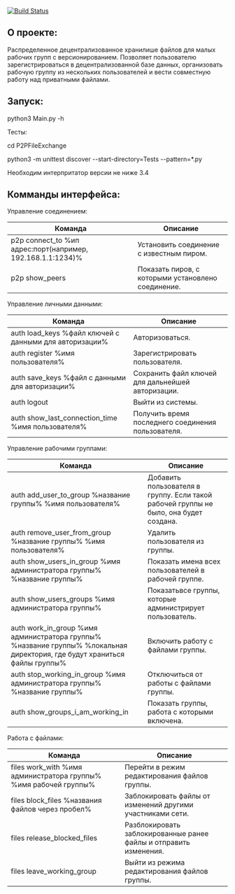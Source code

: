 [![Build Status](https://travis-ci.org/Matvey-Kuk/network.png?branch=master)](https://travis-ci.org/Matvey-Kuk/network)

О проекте:
------------
Распределенное децентрализованное хранилише файлов для малых рабочих групп с версионированием.
Позволяет пользователю зарегистрироваться в децентрализованной базе данных,
организовать рабочую группу из нескольких пользователей и вести совместную работу над приватными файлами.

Запуск:
------------
python3 Main.py -h

Тесты:

cd P2PFileExchange

python3 -m unittest discover --start-directory=Tests --pattern=*.py

Необходим интерпритатор версии не ниже 3.4

Комманды интерфейса:
------------

Управление соединением:

Команда  | Описание
------------- | -------------
p2p connect_to %ип адрес:порт(например, 192.168.1.1:1234)% | Установить соединение с известным пиром.
p2p show_peers | Показать пиров, с которыми установлено соединение.

Управление личными данными:

Команда  | Описание
------------- | -------------
auth load_keys %файл ключей с данными для авторизации% | Авторизоваться.
auth register %имя пользователя%  | Зарегистрировать пользователя.
auth save_keys %файл с данными для авторизации% | Сохранить файл ключей для дальнейшей авторизации.
auth logout | Выйти из системы.
auth show_last_connection_time %имя пользователя%  | Получить время последнего соединения пользователя.

Управление рабочими группами:

Команда  | Описание
------------- | -------------
auth add_user_to_group %название группы% %имя пользователя%  | Добавить пользователя в группу. Если такой рабочей группы не было, она будет создана.
auth remove_user_from_group %название группы% %имя пользователя%  | Удалить пользователя из группы.
auth show_users_in_group  %имя администратора группы% %название группы%  | Показать имена всех пользователей в рабочей группе.
auth show_users_groups  %имя администратора группы% | Показатьвсе группы, которые администрирует пользователь.
auth work_in_group  %имя администратора группы% %название группы% %локальная директория, где будут храниться файлы группы%  | Включить работу с файлами группы.
auth stop_working_in_group %имя администратора группы% %название группы% | Отключиться от работы с файлами группы.
auth show_groups_i_am_working_in | Показать группы, работа с которыми включена.

Работа с файлами:

Команда  | Описание
------------- | -------------
files work_with %имя администратора группы% %имя рабочей группы% | Перейти в режим редактирования файлов группы.
files block_files %названия файлов через пробел% | Заблокировать файлы от изменений другими участниками сети.
files release_blocked_files | Разблокировать заблокированные ранее файлы и отправить изменения.
files leave_working_group | Выйти из режима редактирования файлов группы.
